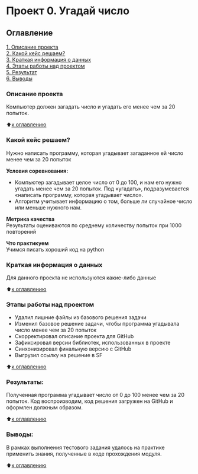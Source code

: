 # Проект 0. Угадай число

## Оглавление  
[1. Описание проекта](.README.md#Описание-проекта)  
[2. Какой кейс решаем?](.README.md#Какой-кейс-решаем)  
[3. Краткая информация о данных](.README.md#Краткая-информация-о-данных)  
[4. Этапы работы над проектом](.README.md#Этапы-работы-над-проектом)  
[5. Результат](.README.md#Результат)    
[6. Выводы](.README.md#Выводы) 

### Описание проекта    
Компьютер должен загадать число и угадать его менее чем за 20 попыток.

:arrow_up:[к оглавлению](_)


### Какой кейс решаем?    
Нужно написать программу, которая угадывает загаданное ей число менее чем за 20 попыток

**Условия соревнования:**  
- Компьютер загадывает целое число от 0 до 100, и нам его нужно угадать менее чем за 20 попыток. Под «угадать», подразумевается «написать программу, которая угадывает число».
- Алгоритм учитывает информацию о том, больше ли случайное число или меньше нужного нам.

**Метрика качества**     
Результаты оцениваются по среднему количеству попыток при 1000 повторений

**Что практикуем**     
Учимся писать хороший код на python


### Краткая информация о данных
Для данного проекта не используются какие-либо данные
  
:arrow_up:[к оглавлению](.README.md#Оглавление)


### Этапы работы над проектом  
- Удалил лишние файлы из базового решения задачи
- Изменил базовое решение задачи, чтобы программа угадывала число менее чем за 20 попыток
- Скорректировал описание проекта для GitHub
- Зафиксировал версии библиотек, использованных в проекте
- Синхонизировал финальную версию с GitHub
- Выгрузил ссылку на решение в SF

:arrow_up:[к оглавлению](.README.md#Оглавление)


### Результаты:  
Полученная программа угадывает число от 0 до 100 менее чем за 20 попыток. Код воспроизводим, код решения загружен на GitHub и оформлен должным образом.

:arrow_up:[к оглавлению](.README.md#Оглавление)


### Выводы:  
В рамках выполнения тестового задания удалось на практике применить знания, полученные в ходе прохождения модуля.

:arrow_up:[к оглавлению](.README.md#Оглавление)
